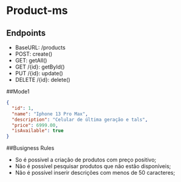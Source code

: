 # Product-ms

## Endpoints
- BaseURL: /products
- POST: create()
- GET: getAll()
- GET /{id}: getById()
- PUT /{id}: update()
- DELETE /{id}: delete()

##Mode1
```json
{
  "id": 1,
  "name": "Iphone 13 Pro Max",
  "description": "Celular de última geração e tals",
  "price": 6999.00,
  "isAvailable": true
}
```
##Busigness Rules
- So é possivel a criação de produtos com preço positivo;
- Não é possível pesquisar produtos que não estão disponíveis;
- Não é possível inserir descrições com menos de 50 caracteres;
